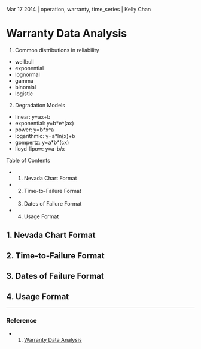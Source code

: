 Mar 17 2014 | operation, warranty, time_series | Kelly Chan
# Warranty Data Analysis

1. Common distributions in reliability

- weilbull
- exponential
- lognormal
- gamma
- binomial
- logistic

2. Degradation Models

- linear: y=ax+b
- exponential: y=b*e^(ax)
- power: y=b*x^a
- logarithmic: y=a*ln(x)+b
- gompertz: y=a*b^(cx)
- lloyd-lipow: y=a-b/x

Table of Contents
- 1. Nevada Chart Format
- 2. Time-to-Failure Format
- 3. Dates of Failure Format
- 4. Usage Format

## 1. Nevada Chart Format
## 2. Time-to-Failure Format
## 3. Dates of Failure Format
## 4. Usage Format

---
### Reference
- 1. [Warranty Data Analysis](http://reliawiki.org/index.php/Warranty_Data_Analysis)

